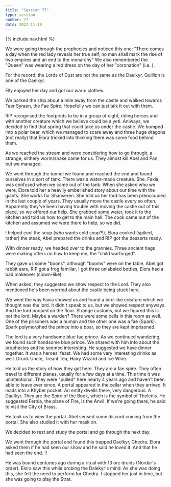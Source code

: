 ```yaml
---
title: "Session 77"
type: session
number: 77
date: 2022-11-19
---
```


{% include nav.html %}

We were going through the prophecies and noticed this one:
"There comes a day when the red lady reveals her true self, no man shall mark the rise of two empires and an end to the monarchy"
We also remembered the "Queen" was wearing a red dress on the day of her "coronation" (i.e. ).

For the record: the Lords of Dust are not the same as the Daelkyr. Quillion is one of the Daelkyr.

Elly enjoyed her day and got our warm clothes.

We parked the ship about a mile away from the castle and walked towards Taer Syraen, the Fae Spire. Hopefully we can just talk it out with them.

RIP recognised the footprints to be in a group of eight, riding horses and with another creature which we believe could be a yeti.
Aniways, we decided to find that spring that could take us under the castle. We bumped into a polar bear, which we managed to scare away and three huge dragons (not really) that Elora tricked into thinking there was some food behind them.

As we reached the stream and were considering how to go through, a strange, slithery worm/snake came for us. They almost kill Abel and Pan, but we managed.

We went through the tunnel we found and reached the end and found ourselves in a sort of tank. There was a water-made creature. She, Faxia, was confused when we came out of the tank. When she asked who we were, Elora told her a heavily embellished story about our time with the giants.
She works for Shanseren. She told us her lord has been preoccupied in the last couple of years. They usually move the castle every so often. Apparently they've been having trouble with moving the castle out of this place, so we offered our help. She grabbed some water, took it to the kitchen and told us how to get to the main hall. The cook came out of the kitchen and assumed we were there to help, so we did.

I helped cool the soup (who wants cold soup?!), Elora cooked (spiked, rather) the steak, Abel prepared the drinks and RIP got the desserts ready.

With dinner ready, we headed over to the grannies. Three ancient hags were making offers on how to keep me, the "child warforged".

They gave us some "boons", although "booms" were on the table. Abel got rabbit ears, RIP got a frog familiar, I got three unlabeled bottles, Elora had a bad makeover (clown-like).

When asked, they suggested we show respect to the Lord. They also mentioned he's been worried about the castle being stuck here.

We went the way Faxia showed us and found a bird-like creature which we thought was the lord. It didn't speak to us, but we showed respect anyways. And the lord pooped on the floor. Strange customs, but we figured this is not the lord. Maybe a warden? There were some cells in this room as well. One of the prisoners was a human and the other one was a fae (Spark). Spark polymorphed the prince into a boar, so they are kept imprisoned.

The lord is a very handsome blue fae prince. As we continued wandering, we found such handsome blue prince.
We shared with him info about the prophecies and he seemed interesting. He suggested we have dinner together. It was a heroes' feast. We had some very interesting drinks as well. Drunk Uncle, Treant Tea, Hairy Wizard and Ice Wine.

He told us the story of how they got here. They are a fae spire. They often travel to different planes, usually for a few days at a time. This time it was unintentional. They were "pulled" here nearly 4 years ago and haven't been able to leave ever since. A portal appeared in the cellar when they arrived. It leads into a Khyber pocket. An entity dwells there, very dangerous. A Daelkyr. They are the Spire of the Book, which is the symbol of Thelenis. He suggested Fernia, the plane of Fire, is the Anvil. If we're going there, he said to visit the City of Brass.

He took us to view the portal. Abel sensed some discord coming from the portal. She also studied it with her mask on.

We decided to rest and study the portal and go through the next day.

We went through the portal and found this trapped Daelkyr, Ghedra. Elora asked them if he had seen our show and he said he loved it. And that he had seen the end. !!

He was bound centuries ago during a ritual with 13 orc druids (Nordar's order). Elora saw this while probing the Dalekyr's mind. As she was doing this, she felt the need to perform for Ghedra. I stopped her just in time, but she was going to play the Strat.

